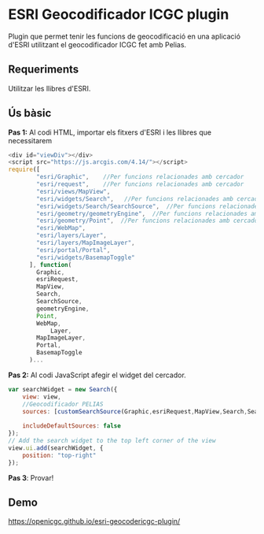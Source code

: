 ESRI Geocodificador ICGC plugin
========================================

Plugin que permet tenir les funcions de geocodificació en una aplicació d'ESRI utilitzant el geocodificador ICGC fet amb Pelias.

## Requeriments

Utilitzar les llibres d'ESRI.


## Ús bàsic

**Pas 1:** Al codi HTML, importar els fitxers d'ESRI i les llibres que necessitarem

```javascript
<div id="viewDiv"></div>
<script src="https://js.arcgis.com/4.14/"></script>
require([        
        "esri/Graphic",    //Per funcions relacionades amb cercador
        "esri/request",    //Per funcions relacionades amb cercador 
        "esri/views/MapView",
        "esri/widgets/Search",   //Per funcions relacionades amb cercador
        "esri/widgets/Search/SearchSource",  //Per funcions relacionades amb cercador
        "esri/geometry/geometryEngine",  //Per funcions relacionades amb cercador
        "esri/geometry/Point",  //Per funcions relacionades amb cercador
        "esri/WebMap",
        "esri/layers/Layer",
        "esri/layers/MapImageLayer",
        "esri/portal/Portal",
        "esri/widgets/BasemapToggle"
      ], function(        
        Graphic,
        esriRequest,
        MapView,
        Search,
        SearchSource,
        geometryEngine,
        Point,
        WebMap,
		    Layer,
        MapImageLayer,
        Portal,
        BasemapToggle
      )...
```

**Pas 2:** Al codi JavaScript afegir el widget del cercador.

```javascript
var searchWidget = new Search({
    view: view,
    //Geocodificador PELIAS 
    sources: [customSearchSource(Graphic,esriRequest,MapView,Search,SearchSource,geometryEngine,Point)],
              
    includeDefaultSources: false
});
// Add the search widget to the top left corner of the view        
view.ui.add(searchWidget, {
    position: "top-right"
}); 
```

**Pas 3**: Provar!

## Demo

https://openicgc.github.io/esri-geocodericgc-plugin/


